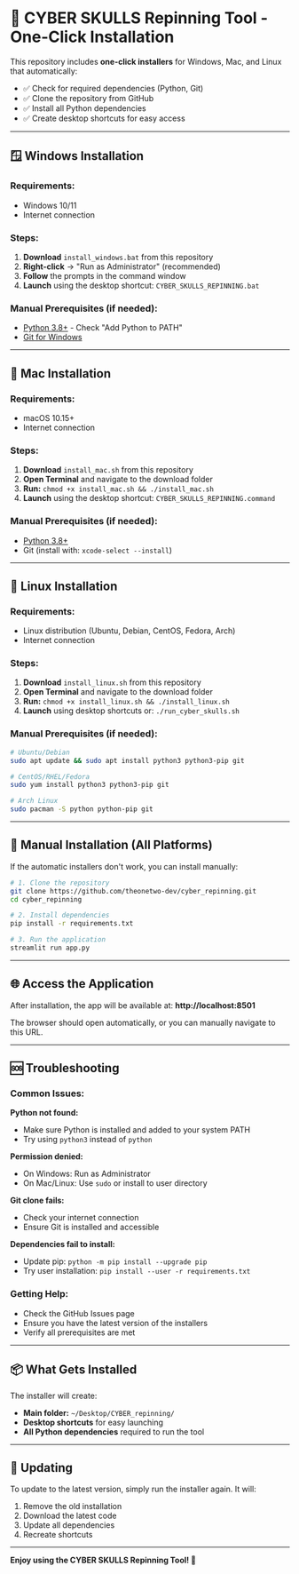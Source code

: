 # 🚀 CYBER SKULLS Repinning Tool - One-Click Installation

This repository includes **one-click installers** for Windows, Mac, and Linux that automatically:
- ✅ Check for required dependencies (Python, Git)
- ✅ Clone the repository from GitHub
- ✅ Install all Python dependencies
- ✅ Create desktop shortcuts for easy access

---

## 🪟 **Windows Installation**

### **Requirements:**
- Windows 10/11
- Internet connection

### **Steps:**
1. **Download** `install_windows.bat` from this repository
2. **Right-click** → "Run as Administrator" (recommended)
3. **Follow** the prompts in the command window
4. **Launch** using the desktop shortcut: `CYBER_SKULLS_REPINNING.bat`

### **Manual Prerequisites (if needed):**
- [Python 3.8+](https://python.org) - Check "Add Python to PATH"
- [Git for Windows](https://git-scm.com/download/win)

---

## 🍎 **Mac Installation**

### **Requirements:**
- macOS 10.15+
- Internet connection

### **Steps:**
1. **Download** `install_mac.sh` from this repository
2. **Open Terminal** and navigate to the download folder
3. **Run:** `chmod +x install_mac.sh && ./install_mac.sh`
4. **Launch** using the desktop shortcut: `CYBER_SKULLS_REPINNING.command`

### **Manual Prerequisites (if needed):**
- [Python 3.8+](https://python.org)
- Git (install with: `xcode-select --install`)

---

## 🐧 **Linux Installation**

### **Requirements:**
- Linux distribution (Ubuntu, Debian, CentOS, Fedora, Arch)
- Internet connection

### **Steps:**
1. **Download** `install_linux.sh` from this repository
2. **Open Terminal** and navigate to the download folder
3. **Run:** `chmod +x install_linux.sh && ./install_linux.sh`
4. **Launch** using desktop shortcuts or: `./run_cyber_skulls.sh`

### **Manual Prerequisites (if needed):**
```bash
# Ubuntu/Debian
sudo apt update && sudo apt install python3 python3-pip git

# CentOS/RHEL/Fedora
sudo yum install python3 python3-pip git

# Arch Linux
sudo pacman -S python python-pip git
```

---

## 🔧 **Manual Installation (All Platforms)**

If the automatic installers don't work, you can install manually:

```bash
# 1. Clone the repository
git clone https://github.com/theonetwo-dev/cyber_repinning.git
cd cyber_repinning

# 2. Install dependencies
pip install -r requirements.txt

# 3. Run the application
streamlit run app.py
```

---

## 🌐 **Access the Application**

After installation, the app will be available at:
**http://localhost:8501**

The browser should open automatically, or you can manually navigate to this URL.

---

## 🆘 **Troubleshooting**

### **Common Issues:**

**Python not found:**
- Make sure Python is installed and added to your system PATH
- Try using `python3` instead of `python`

**Permission denied:**
- On Windows: Run as Administrator
- On Mac/Linux: Use `sudo` or install to user directory

**Git clone fails:**
- Check your internet connection
- Ensure Git is installed and accessible

**Dependencies fail to install:**
- Update pip: `python -m pip install --upgrade pip`
- Try user installation: `pip install --user -r requirements.txt`

### **Getting Help:**
- Check the GitHub Issues page
- Ensure you have the latest version of the installers
- Verify all prerequisites are met

---

## 📦 **What Gets Installed**

The installer will create:
- **Main folder:** `~/Desktop/CYBER_repinning/`
- **Desktop shortcuts** for easy launching
- **All Python dependencies** required to run the tool

---

## 🔄 **Updating**

To update to the latest version, simply run the installer again. It will:
1. Remove the old installation
2. Download the latest code
3. Update all dependencies
4. Recreate shortcuts

---

**Enjoy using the CYBER SKULLS Repinning Tool! 🚀** 